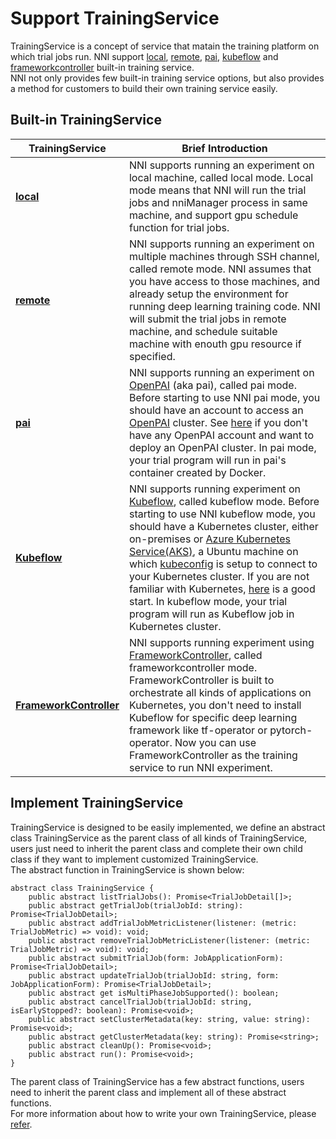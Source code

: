 # Support TrainingService

TrainingService is a concept of service that matain the training platform on which trial jobs run. NNI support [local](https://github.com/microsoft/nni/blob/master/docs/en_US/TrainingService/LocalMode.md), [remote](https://github.com/microsoft/nni/blob/master/docs/en_US/TrainingService/RemoteMachineMode.md), [pai](https://github.com/microsoft/nni/blob/master/docs/en_US/TrainingService/PaiMode.md), [kubeflow](https://github.com/microsoft/nni/blob/master/docs/en_US/TrainingService/KubeflowMode.md) and [frameworkcontroller](https://github.com/microsoft/nni/blob/master/docs/en_US/TrainingService/FrameworkControllerMode.md) built-in training service.   
NNI not only provides few built-in training service options, but also provides a method for customers to build their own training service easily.

## Built-in TrainingService
|TrainingService|Brief Introduction|
|---|---|
|[__local__](https://github.com/microsoft/nni/blob/master/docs/en_US/TrainingService/LocalMode.md)|NNI supports running an experiment on local machine, called local mode. Local mode means that NNI will run the trial jobs and nniManager process in same machine, and support gpu schedule function for trial jobs.|
|[__remote__](https://github.com/microsoft/nni/blob/master/docs/en_US/TrainingService/RemoteMachineMode.md)|NNI supports running an experiment on multiple machines through SSH channel, called remote mode. NNI assumes that you have access to those machines, and already setup the environment for running deep learning training code. NNI will submit the trial jobs in remote machine, and schedule suitable machine with enouth gpu resource if specified.|
|[__pai__](https://github.com/microsoft/nni/blob/master/docs/en_US/TrainingService/PaiMode.md)|NNI supports running an experiment on [OpenPAI](https://github.com/Microsoft/pai) (aka pai), called pai mode. Before starting to use NNI pai mode, you should have an account to access an [OpenPAI](https://github.com/Microsoft/pai) cluster. See [here](https://github.com/Microsoft/pai#how-to-deploy) if you don't have any OpenPAI account and want to deploy an OpenPAI cluster. In pai mode, your trial program will run in pai's container created by Docker.|
|[__Kubeflow__](https://github.com/microsoft/nni/blob/master/docs/en_US/TrainingService/KubeflowMode.md)|NNI supports running experiment on [Kubeflow](https://github.com/kubeflow/kubeflow), called kubeflow mode. Before starting to use NNI kubeflow mode, you should have a Kubernetes cluster, either on-premises or [Azure Kubernetes Service(AKS)](https://azure.microsoft.com/en-us/services/kubernetes-service/), a Ubuntu machine on which [kubeconfig](https://kubernetes.io/docs/concepts/configuration/organize-cluster-access-kubeconfig/) is setup to connect to your Kubernetes cluster. If you are not familiar with Kubernetes, [here](https://kubernetes.io/docs/tutorials/kubernetes-basics/) is a good start. In kubeflow mode, your trial program will run as Kubeflow job in Kubernetes cluster.|
|[__FrameworkController__](https://github.com/microsoft/nni/blob/master/docs/en_US/TrainingService/FrameworkControllerMode.md)|NNI supports running experiment using [FrameworkController](https://github.com/Microsoft/frameworkcontroller), called frameworkcontroller mode. FrameworkController is built to orchestrate all kinds of applications on Kubernetes, you don't need to install Kubeflow for specific deep learning framework like tf-operator or pytorch-operator. Now you can use FrameworkController as the training service to run NNI experiment.|

## Implement TrainingService

TrainingService is designed to be easily implemented, we define an abstract class TrainingService as the parent class of all kinds of TrainingService, users just need to inherit the parent class and complete their own child class if they want to implement customized TrainingService.  
The abstract function in TrainingService is shown below:
```
abstract class TrainingService {
    public abstract listTrialJobs(): Promise<TrialJobDetail[]>;
    public abstract getTrialJob(trialJobId: string): Promise<TrialJobDetail>;
    public abstract addTrialJobMetricListener(listener: (metric: TrialJobMetric) => void): void;
    public abstract removeTrialJobMetricListener(listener: (metric: TrialJobMetric) => void): void;
    public abstract submitTrialJob(form: JobApplicationForm): Promise<TrialJobDetail>;
    public abstract updateTrialJob(trialJobId: string, form: JobApplicationForm): Promise<TrialJobDetail>;
    public abstract get isMultiPhaseJobSupported(): boolean;
    public abstract cancelTrialJob(trialJobId: string, isEarlyStopped?: boolean): Promise<void>;
    public abstract setClusterMetadata(key: string, value: string): Promise<void>;
    public abstract getClusterMetadata(key: string): Promise<string>;
    public abstract cleanUp(): Promise<void>;
    public abstract run(): Promise<void>;
}
```
The parent class of TrainingService has a few abstract functions, users need to inherit the parent class and implement all of these abstract functions.  
For more information about how to write your own TrainingService, please [refer](https://github.com/SparkSnail/nni/blob/dev-trainingServiceDoc/docs/en_US/TrainingService/HowToImplementTrainingService.md).

